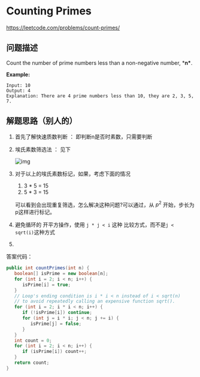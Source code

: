 # Counting Primes

  https://leetcode.com/problems/count-primes/ 

## 问题描述  

Count the number of prime numbers less than a non-negative number, ***n\***.

**Example:**

```
Input: 10
Output: 4
Explanation: There are 4 prime numbers less than 10, they are 2, 3, 5, 7.
```



## 解题思路（别人的）

1. 首先了解快速质数判断 ： 即判断n是否时素数，只需要判断

2. 埃氏素数筛选法 ： 见下

    ![img](https://leetcode.com/static/images/solutions/Sieve_of_Eratosthenes_animation.gif)

3. 对于以上的埃氏素数标记，如果，考虑下面的情况

    1. 3 * 5 = 15
    2. 5 * 3 = 15 

    可以看到会出现重复筛选，怎么解决这种问题?可以通过，从 $p^2$ 开始，步长为p这样进行标记。

4. 避免循环的 开平方操作，使用 `j * j < i` 这种 比较方式，而不是`j < sqrt(i)`这种方式

5. 

答案代码：

```java
public int countPrimes(int n) {
   boolean[] isPrime = new boolean[n];
   for (int i = 2; i < n; i++) {
      isPrime[i] = true;
   }
   // Loop's ending condition is i * i < n instead of i < sqrt(n)
   // to avoid repeatedly calling an expensive function sqrt().
   for (int i = 2; i * i < n; i++) {
      if (!isPrime[i]) continue;
      for (int j = i * i; j < n; j += i) {
         isPrime[j] = false;
      }
   }
   int count = 0;
   for (int i = 2; i < n; i++) {
      if (isPrime[i]) count++;
   }
   return count;
}
```

